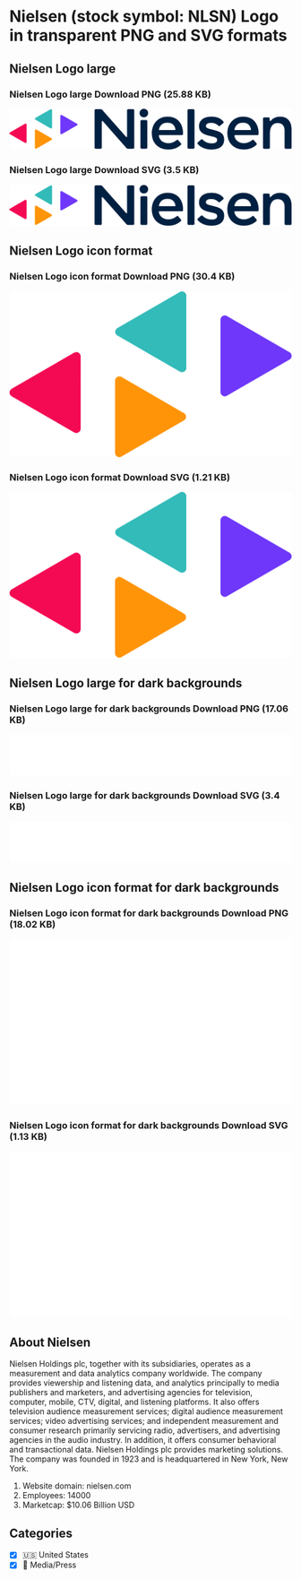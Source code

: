# Nielsen (stock symbol: NLSN) Logo in transparent PNG and SVG formats

## Nielsen Logo large

### Nielsen Logo large Download PNG (25.88 KB)

![Nielsen Logo large Download PNG (25.88 KB)](/img/orig/NLSN_BIG-84377aa3.png)

### Nielsen Logo large Download SVG (3.5 KB)

![Nielsen Logo large Download SVG (3.5 KB)](/img/orig/NLSN_BIG-de736c8b.svg)

## Nielsen Logo icon format

### Nielsen Logo icon format Download PNG (30.4 KB)

![Nielsen Logo icon format Download PNG (30.4 KB)](/img/orig/NLSN-ddaf8018.png)

### Nielsen Logo icon format Download SVG (1.21 KB)

![Nielsen Logo icon format Download SVG (1.21 KB)](/img/orig/NLSN-422059f1.svg)

## Nielsen Logo large for dark backgrounds

### Nielsen Logo large for dark backgrounds Download PNG (17.06 KB)

![Nielsen Logo large for dark backgrounds Download PNG (17.06 KB)](/img/orig/NLSN_BIG.D-3792e8bf.png)

### Nielsen Logo large for dark backgrounds Download SVG (3.4 KB)

![Nielsen Logo large for dark backgrounds Download SVG (3.4 KB)](/img/orig/NLSN_BIG.D-fed3078c.svg)

## Nielsen Logo icon format for dark backgrounds

### Nielsen Logo icon format for dark backgrounds Download PNG (18.02 KB)

![Nielsen Logo icon format for dark backgrounds Download PNG (18.02 KB)](/img/orig/NLSN.D-6da7aa59.png)

### Nielsen Logo icon format for dark backgrounds Download SVG (1.13 KB)

![Nielsen Logo icon format for dark backgrounds Download SVG (1.13 KB)](/img/orig/NLSN.D-35c26ae0.svg)

## About Nielsen

Nielsen Holdings plc, together with its subsidiaries, operates as a measurement and data analytics company worldwide. The company provides viewership and listening data, and analytics principally to media publishers and marketers, and advertising agencies for television, computer, mobile, CTV, digital, and listening platforms. It also offers television audience measurement services; digital audience measurement services; video advertising services; and independent measurement and consumer research primarily servicing radio, advertisers, and advertising agencies in the audio industry. In addition, it offers consumer behavioral and transactional data. Nielsen Holdings plc provides marketing solutions. The company was founded in 1923 and is headquartered in New York, New York.

1. Website domain: nielsen.com
2. Employees: 14000
3. Marketcap: $10.06 Billion USD


## Categories
- [x] 🇺🇸 United States
- [x] 📰 Media/Press

